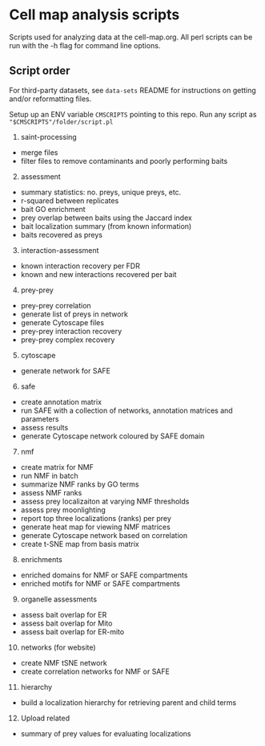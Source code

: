 # Cell map analysis scripts

Scripts used for analyzing data at the cell-map.org. All perl scripts can be run with the -h flag for command line options.

## Script order

For third-party datasets, see `data-sets` README for instructions on getting and/or reformatting files.

Setup up an ENV variable `CMSCRIPTS` pointing to this repo. Run any script as `"$CMSCRIPTS"/folder/script.pl`

1. saint-processing
* merge files
* filter files to remove contaminants and poorly performing baits

2. assessment
* summary statistics: no. preys, unique preys, etc.
* r-squared between replicates
* bait GO enrichment
* prey overlap between baits using the Jaccard index
* bait localization summary (from known information)
* baits recovered as preys

3. interaction-assessment
* known interaction recovery per FDR
* known and new interactions recovered per bait

4. prey-prey
* prey-prey correlation
* generate list of preys in network
* generate Cytoscape files
* prey-prey interaction recovery
* prey-prey complex recovery

5. cytoscape
* generate network for SAFE

6. safe
* create annotation matrix
* run SAFE with a collection of networks, annotation matrices and parameters
* assess results
* generate Cytoscape network coloured by SAFE domain

7. nmf
* create matrix for NMF
* run NMF in batch
* summarize NMF ranks by GO terms
* assess NMF ranks
* assess prey localizaiton at varying NMF thresholds
* assess prey moonlighting
* report top three localizations (ranks) per prey
* generate heat map for viewing NMF matrices
* generate Cytoscape network based on correlation
* create t-SNE map from basis matrix

8. enrichments
* enriched domains for NMF or SAFE compartments
* enriched motifs for NMF or SAFE compartments

9. organelle assessments
* assess bait overlap for ER
* assess bait overlap for Mito
* assess bait overlap for ER-mito

10. networks (for website)
* create NMF tSNE network
* create correlation networks for NMF or SAFE

11. hierarchy
* build a localization hierarchy for retrieving parent and child terms

12. Upload related
* summary of prey values for evaluating localizations